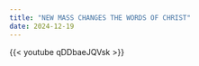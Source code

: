 ```yaml
---
title: "NEW MASS CHANGES THE WORDS OF CHRIST"
date: 2024-12-19
---
```


{{< youtube qDDbaeJQVsk >}}
